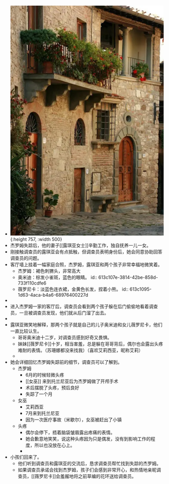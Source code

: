 - ![image.png](../assets/image_1631323499519_0.png){:height 757, :width 500}
- 杰罗姆失踪后，他的妻子[[露琪亚女士]]辛勤工作，独自抚养一儿一女。
- 刚接触调查员的露琪亚会有点抵触，但调查员表明身份后，她会同意协助回答调查员的问题。
- 客厅墙上挂着一幅家庭合照，杰罗姆，露琪亚和两个孩子非常幸福地微笑着。
	- 杰罗姆：褐色刺猬头，非常高大
	- 奥米迪：棕发小雀斑，蓝色的眼睛。
	  id:: 613c107e-3814-42be-858d-733f110cdfe6
	- 薇罗尼卡：淡蓝色连衣裙，金黄色长发，捏着小熊。
	  id:: 613c1095-1d63-4aca-b4a6-68976400227d
-
- 进入杰罗姆一家的客厅后，调查员会看到两个孩子躲在后门偷偷地看着调查员，一旦被调查员发现，他们就从后门溜了出去。
-
- 露琪亚微笑地解释，那两个孩子就是自己的儿子奥米迪和女儿薇罗尼卡，他们一直比较认生。
	- 哥哥奥米迪十二岁，对调查员感到好奇又畏惧。
	- 妹妹[[薇罗尼卡]]十岁，相当害羞，总是躲在哥哥背后，偶尔也会露出头疼难耐的表情。（苏珊娜都没来找我）（喜欢艾莉西亚，昵称艾莉）
	-
- 她会详细回忆杰罗姆失踪前的细节，调查员可以了解到。
	- 杰罗姆
		- 6月的时候轻微头疼
		- [[女巫]] 来到托兰尼亚后为杰罗姆做了开颅手术
		- 术后摆脱了头疼，预后良好
		- 失踪了一个月
	- 女巫
		- 艾莉西亚
		- 7月来到托兰尼亚
		- 因为一次医疗事故（米歇尔），女巫被赶出了小镇
	- 头疼
		- 偶尔会停下，捂着脑袋皱眉露出疼痛的表情。
		- 她会歉意地笑笑，说这种头疼因为只是偶发，没有到影响工作的程度，所以也没放在心上。
		-
- 小孩们回来了。
	- 他们听到调查员和露琪亚的交流后，恳求调查员帮忙找到失踪的杰罗姆。
	- 如果调查员承诺会找到杰罗姆，孩子们会感到非常开心，和热情地亲昵调查员，[[薇罗尼卡]]会羞赧地将之前草编的花环送给调查员。